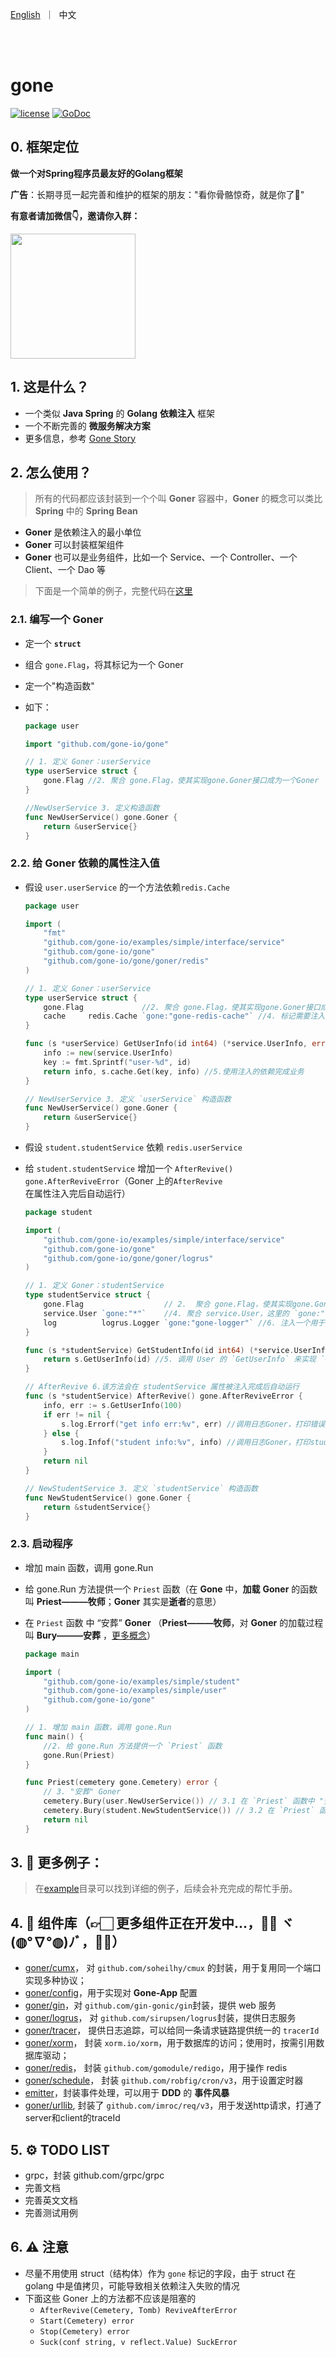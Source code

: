 <p align="left">
    <a href="README.md">English</a>&nbsp ｜&nbsp 中文
</p>
<br><br>

# gone

[![license](https://img.shields.io/badge/license-GPL%20V3-blue)](LICENSE)
[![GoDoc](https://pkg.go.dev/badge/github.com/gone-io/gone.jsonvalue?utm_source=godoc)](http://godoc.org/github.com/gone-io/gone)

## 0. 框架定位
**做一个对Spring程序员最友好的Golang框架**


**广告**：长期寻觅一起完善和维护的框架的朋友："看你骨骼惊奇，就是你了🫵"  
  
**有意者请加微信👇，邀请你入群：**  

<img src=docs/assert/qr_dapeng.png width=200px />


## 1. 这是什么？

- 一个类似 **Java Spring** 的 **Golang** **依赖注入** 框架
- 一个不断完善的 **微服务解决方案**
- 更多信息，参考 [Gone Story](docs/gone-story.cn.md)

## 2. 怎么使用？

> 所有的代码都应该封装到一个个叫 **Goner** 容器中，**Goner** 的概念可以类比 **Spring** 中的 **Spring Bean**

- **Goner** 是依赖注入的最小单位
- **Goner** 可以封装框架组件
- **Goner** 也可以是业务组件，比如一个 Service、一个 Controller、一个 Client、一个 Dao 等

> 下面是一个简单的例子，完整代码在[这里](https://github.com/gone-io/examples/tree/main/simple)

### 2.1. 编写一个 **Goner**

- 定一个 **`struct`**
- 组合 `gone.Flag`，将其标记为一个 Goner
- 定一个"构造函数"

- 如下：

  ```go
  package user

  import "github.com/gone-io/gone"

  // 1. 定义 Goner：userService
  type userService struct {
      gone.Flag //2. 聚合 gone.Flag，使其实现gone.Goner接口成为一个Goner
  }

  //NewUserService 3. 定义构造函数
  func NewUserService() gone.Goner {
      return &userService{}
  }
  ```

### 2.2. 给 **Goner** 依赖的属性注入值

- 假设 `user.userService` 的一个方法依赖`redis.Cache`

  ```go
  package user

  import (
      "fmt"
      "github.com/gone-io/examples/simple/interface/service"
      "github.com/gone-io/gone"
      "github.com/gone-io/gone/goner/redis"
  )

  // 1. 定义 Goner：userService
  type userService struct {
      gone.Flag             //2. 聚合 gone.Flag，使其实现gone.Goner接口成为一个Goner
      cache     redis.Cache `gone:"gone-redis-cache"` //4. 标记需要注入的依赖，这里表示在`cache`属性上注入一个ID=`gone-redis-cache`的 Goner 组件
  }

  func (s *userService) GetUserInfo(id int64) (*service.UserInfo, error) {
      info := new(service.UserInfo)
      key := fmt.Sprintf("user-%d", id)
      return info, s.cache.Get(key, info) //5.使用注入的依赖完成业务
  }

  // NewUserService 3. 定义 `userService` 构造函数
  func NewUserService() gone.Goner {
      return &userService{}
  }
  ```

- 假设 `student.studentService` 依赖 `redis.userService`
- 给 `student.studentService` 增加一个 `AfterRevive() gone.AfterReviveError`（Goner 上的`AfterRevive`在属性注入完后自动运行）

  ```go
  package student

  import (
      "github.com/gone-io/examples/simple/interface/service"
      "github.com/gone-io/gone"
      "github.com/gone-io/gone/goner/logrus"
  )

  // 1. 定义 Goner：studentService
  type studentService struct {
      gone.Flag                  // 2.  聚合 gone.Flag，使其实现gone.Goner接口成为一个Goner
      service.User `gone:"*"`    //4. 聚合 service.User，这里的 `gone:"*"` 表示 `按类型注入` 一个Goner
      log          logrus.Logger `gone:"gone-logger"` //6. 注入一个用于日志打印的Goner
  }

  func (s *studentService) GetStudentInfo(id int64) (*service.UserInfo, error) {
      return s.GetUserInfo(id) //5. 调用 User 的 `GetUserInfo` 来实现 `GetStudentInfo`方法
  }

  // AfterRevive 6.该方法会在 studentService 属性被注入完成后自动运行
  func (s *studentService) AfterRevive() gone.AfterReviveError {
      info, err := s.GetUserInfo(100)
      if err != nil {
          s.log.Errorf("get info err:%v", err) //调用日志Goner，打印错误日志
      } else {
          s.log.Infof("student info:%v", info) //调用日志Goner，打印student info
      }
      return nil
  }

  // NewStudentService 3. 定义 `studentService` 构造函数
  func NewStudentService() gone.Goner {
      return &studentService{}
  }

  ```

### 2.3. 启动程序

- 增加 main 函数，调用 gone.Run
- 给 gone.Run 方法提供一个 `Priest` 函数（在 **Gone** 中，**加载** **Goner** 的函数 叫 **Priest———牧师**；**Goner**
  其实是**逝者**的意思）
- 在 `Priest` 函数 中 “安葬” **Goner** （**Priest———牧师**，对 **Goner** 的加载过程叫 **Bury———安葬**
  ，[更多概念](docs/gone-story.cn.md)）

  ```go
  package main

  import (
      "github.com/gone-io/examples/simple/student"
      "github.com/gone-io/examples/simple/user"
      "github.com/gone-io/gone"
  )

  // 1. 增加 main 函数，调用 gone.Run
  func main() {
      //2. 给 gone.Run 方法提供一个 `Priest` 函数
      gone.Run(Priest)
  }

  func Priest(cemetery gone.Cemetery) error {
      // 3. "安葬" Goner
      cemetery.Bury(user.NewUserService()) // 3.1 在 `Priest` 函数中 "安葬" `user.NewUserService()`构造出来的 Goner
      cemetery.Bury(student.NewStudentService()) // 3.2 在 `Priest` 函数中 "安葬" `user.NewStudentService()`构造出来的 Goner
      return nil
  }
  ```

## 3. 🌰 更多例子：

> 在[example](example)目录可以找到详细的例子，后续会补充完成的帮忙手册。

## 4. 🔣 组件库（👉🏻 更多组件正在开发中...，💪🏻 ヾ(◍°∇°◍)ﾉﾞ，🖖🏻）

- [goner/cumx](goner/cmux)，
  对 `github.com/soheilhy/cmux` 的封装，用于复用同一个端口实现多种协议；
- [goner/config](goner/config)，用于实现对 **Gone-App** 配置
- [goner/gin](goner/gin)，对 `github.com/gin-gonic/gin`封装，提供 web 服务
- [goner/logrus](goner/logrus)，
  对 `github.com/sirupsen/logrus`封装，提供日志服务
- [goner/tracer](goner/tracer)，
  提供日志追踪，可以给同一条请求链路提供统一的 `tracerId`
- [goner/xorm](goner/xorm)，
  封装 `xorm.io/xorm`，用于数据库的访问；使用时，按需引用数据库驱动；
- [goner/redis](goner/redis)，
  封装 `github.com/gomodule/redigo`，用于操作 redis
- [goner/schedule](goner/schedule)，
  封装 `github.com/robfig/cron/v3`，用于设置定时器
- [emitter](https://github.com/gone-io/emitter)，封装事件处理，可以用于 **DDD** 的 **事件风暴**
- [goner/urllib](goner/urllib),
  封装了 `github.com/imroc/req/v3`，用于发送http请求，打通了server和client的traceId

## 5. ⚙️ TODO LIST

- grpc，封装 github.com/grpc/grpc
- 完善文档
- 完善英文文档
- 完善测试用例

## 6. ⚠️ 注意

- 尽量不用使用 struct（结构体）作为 `gone` 标记的字段，由于 struct 在 golang 中是值拷贝，可能导致相关依赖注入失败的情况
- 下面这些 Goner 上的方法都不应该是阻塞的
    - `AfterRevive(Cemetery, Tomb) ReviveAfterError`
    - `Start(Cemetery) error`
    - `Stop(Cemetery) error`
    - `Suck(conf string, v reflect.Value) SuckError`
